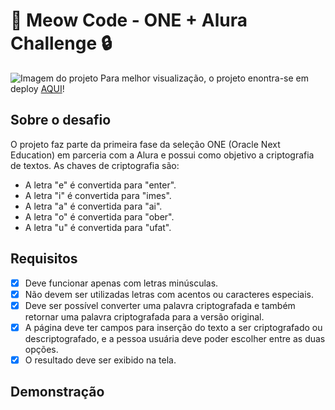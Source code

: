 # 🐾 Meow Code - ONE + Alura Challenge 🔒
![Imagem do projeto](https://uploaddeimagens.com.br/images/004/275/332/original/screencapture-127-0-0-1-5501-index-html-2022-12-27-13_46_18.png?1672159860)
Para melhor visualização, o projeto enontra-se em deploy [AQUI](https://challenge-decodificador.vercel.app/)!

## Sobre o desafio
O projeto faz parte da primeira fase da seleção ONE (Oracle Next Education) em parceria com a Alura e possui como objetivo a criptografia de textos.
As chaves de criptografia são:
- A letra "e" é convertida para "enter".
- A letra "i" é convertida para "imes".
- A letra "a" é convertida para "ai".
- A letra "o" é convertida para "ober".
- A letra "u" é convertida para "ufat".

## Requisitos
- [X] Deve funcionar apenas com letras minúsculas.
- [X] Não devem ser utilizadas letras com acentos ou caracteres especiais.
- [X] Deve ser possível converter uma palavra criptografada e também retornar uma palavra criptografada para a versão original.
- [X] A página deve ter campos para inserção do texto a ser criptografado ou descriptografado, e a pessoa usuária deve poder escolher entre as duas opções.
- [X] O resultado deve ser exibido na tela.

## Demonstração
